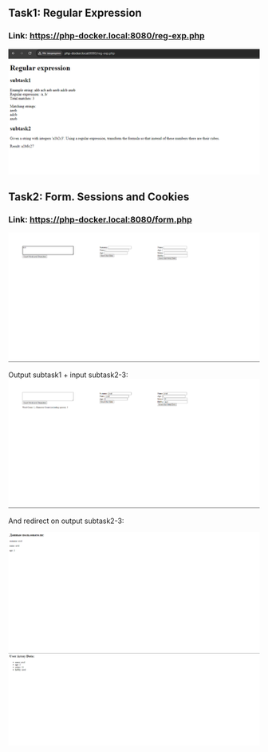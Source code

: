 ## Task1: Regular Expression
### Link: https://php-docker.local:8080/reg-exp.php

![task1](docs/task1.png)

## Task2: Form. Sessions and Cookies
### Link: https://php-docker.local:8080/form.php

![task2](docs/task2.1.png)

Output subtask1 + input subtask2-3:
![task2](docs/task2.2.png)

And redirect on output subtask2-3:

![task2](docs/task2.3.png)
![task2](docs/task2.4.png)
